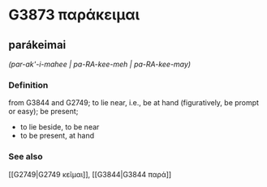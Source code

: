 # G3873 παράκειμαι

## parákeimai

_(par-ak'-i-mahee | pa-RA-kee-meh | pa-RA-kee-may)_

### Definition

from G3844 and G2749; to lie near, i.e., be at hand (figuratively, be prompt or easy); be present; 

- to lie beside, to be near
- to be present, at hand

### See also

[[G2749|G2749 κεῖμαι]], [[G3844|G3844 παρά]]
